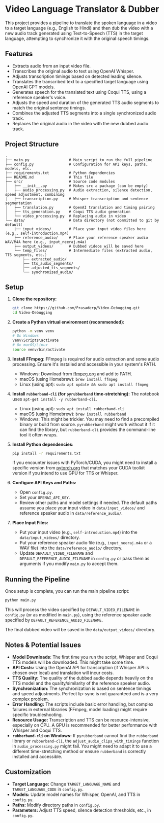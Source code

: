 # Video Language Translator & Dubber

This project provides a pipeline to translate the spoken language in a video to a target language (e.g., English to Hindi) and then dub the video with a new audio track generated using Text-to-Speech (TTS) in the target language, attempting to synchronize it with the original speech timings.

## Features

- Extracts audio from an input video file.
- Transcribes the original audio to text using OpenAI Whisper.
- Adjusts transcription timings based on detected leading silence.
- Translates the transcribed text to a specified target language using OpenAI GPT models.
- Generates speech for the translated text using Coqui TTS, using a reference speaker's voice.
- Adjusts the speed and duration of the generated TTS audio segments to match the original sentence timings.
- Combines the adjusted TTS segments into a single synchronized audio track.
- Replaces the original audio in the video with the new dubbed audio track.

## Project Structure

```
. 
├── main.py                  # Main script to run the full pipeline
├── config.py                # Configuration for API keys, paths, models, etc.
├── requirements.txt         # Python dependencies
├── README.md                # This file
├── src/                     # Source code modules
│   ├── __init__.py          # Makes src a package (can be empty)
│   ├── audio_processing.py  # Audio extraction, silence detection, speed adjustment, combining
│   ├── transcription.py     # Whisper transcription and sentence segmentation
│   ├── translation.py       # OpenAI translation and timing pairing
│   ├── tts_generation.py    # Coqui TTS audio generation
│   └── video_processing.py  # Replacing audio in video
└── data/                    # Data directory (not committed to git by default)
    ├── input_videos/        # Place your input video files here (e.g., self-introduction.mp4)
    ├── reference_audio/     # Place your reference speaker audio WAV/M4A here (e.g., input_neeraj.m4a)
    ├── output_videos/       # Dubbed videos will be saved here
    └── temp_files/          # Intermediate files (extracted audio, TTS segments, etc.)
        ├── extracted_audio/
        ├── tts_audio_segments/
        ├── adjusted_tts_segments/
        └── synchronized_audio/
```

## Setup

1.  **Clone the repository:**
    ```bash
    git clone https://github.com/Prasaderp/Video-Debugging.git
    cd Video-Debugging
    ```

2.  **Create a Python virtual environment (recommended):**
    ```bash
    python -m venv venv
    # On Windows
    venv\Scripts\activate
    # On macOS/Linux
    source venv/bin/activate
    ```

3.  **Install FFmpeg:**
    FFmpeg is required for audio extraction and some audio processing. Ensure it's installed and accessible in your system's PATH.
    -   Windows: Download from [ffmpeg.org](https://ffmpeg.org/download.html) and add to PATH.
    -   macOS (using Homebrew): `brew install ffmpeg`
    -   Linux (using apt): `sudo apt update && sudo apt install ffmpeg`

4.  **Install `rubberband-cli` (for `pyrubberband` time-stretching):**
    The notebook uses `apt-get install -y rubberband-cli`. 
    -   Linux (using apt): `sudo apt install rubberband-cli`
    -   macOS (using Homebrew): `brew install rubberband`
    -   Windows: This might be trickier. You may need to find a precompiled binary or build from source. `pyrubberband` might work without it if it can find the library, but `rubberband-cli` provides the command-line tool it often wraps.

5.  **Install Python dependencies:**
    ```bash
    pip install -r requirements.txt
    ```
    If you encounter issues with PyTorch/CUDA, you might need to install a specific version from [pytorch.org](https://pytorch.org/) that matches your CUDA toolkit version if you intend to use GPU for TTS or Whisper.

6.  **Configure API Keys and Paths:**
    -   Open `config.py`.
    -   Set your `OPENAI_API_KEY`.
    -   Review other paths and model settings if needed. The default paths assume you place your input video in `data/input_videos/` and reference speaker audio in `data/reference_audio/`.

7.  **Place Input Files:**
    -   Put your input video (e.g., `self-introduction.mp4`) into the `data/input_videos/` directory.
    -   Put your reference speaker audio file (e.g., `input_neeraj.m4a` or a WAV file) into the `data/reference_audio/` directory.
    -   Update `DEFAULT_VIDEO_FILENAME` and `DEFAULT_REFERENCE_AUDIO_FILENAME` in `config.py` or pass them as arguments if you modify `main.py` to accept them.

## Running the Pipeline

Once setup is complete, you can run the main pipeline script:

```bash
python main.py
```

This will process the video specified by `DEFAULT_VIDEO_FILENAME` in `config.py` (or as modified in `main.py`), using the reference speaker audio specified by `DEFAULT_REFERENCE_AUDIO_FILENAME`.

The final dubbed video will be saved in the `data/output_videos/` directory.

## Notes & Potential Issues

*   **Model Downloads:** The first time you run the script, Whisper and Coqui TTS models will be downloaded. This might take some time.
*   **API Costs:** Using the OpenAI API for transcription (if Whisper API is chosen over local) and translation will incur costs.
*   **TTS Quality:** The quality of the dubbed audio depends heavily on the TTS model and the quality/similarity of the reference speaker audio.
*   **Synchronization:** The synchronization is based on sentence timings and speed adjustments. Perfect lip-sync is not guaranteed and is a very complex problem.
*   **Error Handling:** The scripts include basic error handling, but complex failures in external libraries (FFmpeg, model loading) might require specific troubleshooting.
*   **Resource Usage:** Transcription and TTS can be resource-intensive, especially on CPU. A GPU is recommended for better performance with Whisper and Coqui TTS.
*   **`rubberband-cli` on Windows:** If `pyrubberband` cannot find the `rubberband` library or `rubberband-cli`, the `adjust_audio_clips_with_timings` function in `audio_processing.py` might fail. You might need to adapt it to use a different time-stretching method or ensure `rubberband` is correctly installed and accessible.

## Customization

-   **Target Language:** Change `TARGET_LANGUAGE_NAME` and `TARGET_LANGUAGE_CODE` in `config.py`.
-   **Models:** Update model names for Whisper, OpenAI, and TTS in `config.py`.
-   **Paths:** Modify directory paths in `config.py`.
-   **Parameters:** Adjust TTS speed, silence detection thresholds, etc., in `config.py`.
